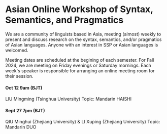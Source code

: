 # Asian Online Workshop of Syntax, Semantics, and Pragmatics

We are a community of linguists based in Asia, meeting (almost) weekly to present and discuss research on the syntax, semantics, and/or pragmatics of Asian languages. Anyone with an interest in SSP or Asian languages is welcomed.  

Meeting dates are scheduled at the begining of each semester. For Fall 2024, we are meeting on Friday evenings or Saturday mornings. Each week's speaker is responsible for arranging an online meeting room for their session.  


#### Oct 12 9am (BJT) 
LIU Mingming (Tsinghua University)
Topic: Mandarin HAISHI

#### Sept 27 7pm (BJT) 
QIU Minghui (Zhejiang University) & LI Xuping (Zhejiang University)
Topic: Mandarin DUO
